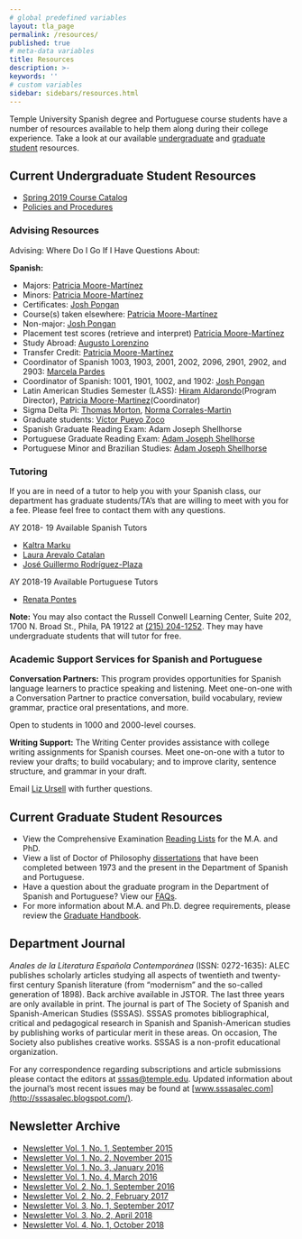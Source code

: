 ```yaml
---
# global predefined variables
layout: tla_page
permalink: /resources/
published: true
# meta-data variables
title: Resources
description: >-
keywords: ''
# custom variables
sidebar: sidebars/resources.html
---
```

Temple University Spanish degree and Portuguese course students have a number of resources available to help them along during their college experience. Take a look at our available [undergraduate](#current-undergraduate-student-resources) and [graduate student](##current-graduate-student-resources) resources.

## Current Undergraduate Student Resources
- [Spring 2019 Course Catalog](https://drive.google.com/file/d/1VZBdryS2aFmOV8AmkDEMjRy1CkL_wiNl/view)
- [Policies and Procedures](https://liberalarts.temple.edu/sites/liberalarts/files/Departmental%20Policies%20Sept%202014-2%20%281%29.pdf)

### Advising Resources
Advising: Where Do I Go If I Have Questions About:

**Spanish:**
- Majors: [Patricia Moore-Martínez](mailto:pmoore04@temple.edu)
- Minors: [Patricia Moore-Martínez](mailto:pmoore04@temple.edu)
- Certificates: [Josh Pongan](mailto:joshua.pongan@temple.edu)
- Course(s) taken elsewhere: [Patricia Moore-Martínez](mailto:pmoore04@temple.edu)
- Non-major: [Josh Pongan](mailto:joshua.pongan@temple.edu)
- Placement test scores (retrieve and interpret) [Patricia Moore-Martínez](mailto:pmoore04@temple.edu)
- Study Abroad: [Augusto Lorenzino](mailto:augusto.lorenzino@temple.edu)
- Transfer Credit: [Patricia Moore-Martínez](mailto:pmoore04@temple.edu)
- Coordinator of Spanish 1003, 1903, 2001, 2002, 2096, 2901, 2902, and 2903: [Marcela Pardes](mailto:mpardes@temple.edu)
- Coordinator of Spanish: 1001, 1901, 1002, and 1902: [Josh Pongan](mailto:joshua.pongan@temple.edu)
- Latin American Studies Semester (LASS): [Hiram Aldarondo](mailto:hiram.aldarondo@temple.edu)(Program Director), [Patricia Moore-Martinez](mailto:pmoore04@temple.edu)(Coordinator)
- Sigma Delta Pi: [Thomas Morton](mailto:Tmorton@temple.edu), [Norma Corrales-Martin](mailto:ncm@temple.edu)
- Graduate students: [Víctor Pueyo Zoco](mailto:vpueyozo@temple.edu)
- Spanish Graduate Reading Exam: Adam Joseph Shellhorse
- Portuguese Graduate Reading Exam: [Adam Joseph Shellhorse](mailto:aj.shellhorse@temple.edu)
- Portuguese Minor and Brazilian Studies: [Adam Joseph Shellhorse](mailto:aj.shellhorse@temple.edu)

### Tutoring
If you are in need of a tutor to help you with your Spanish class, our department has graduate students/TA’s that are willing to meet with you for a fee. Please feel free to contact them with any questions.

AY 2018- 19 Available Spanish Tutors
- [Kaltra Marku](mailto:tuc33373@temple.edu)
- [Laura Arevalo Catalan](mailto:tue64356@temple.edu)
- [José Guillermo Rodríguez-Plaza](mailto:tue64356@temple.edu)

AY 2018-19 Available Portuguese Tutors
- [Renata Pontes](mailto:tuh34211@temple.edu)

**Note:** You may also contact the Russell Conwell Learning Center, Suite 202, 1700 N. Broad St., Phila, PA 19122 at [(215) 204-1252](tel:2152041252). They may have undergraduate students that will tutor for free.

### Academic Support Services for Spanish and Portuguese
**Conversation Partners:** This program provides opportunities for Spanish language learners to practice speaking and listening. Meet one-on-one with a Conversation Partner to practice conversation, build vocabulary, review grammar, practice oral presentations, and more. 

Open to students in 1000 and 2000-level courses.

**Writing Support:** The Writing Center provides assistance with college writing assignments for Spanish courses. Meet one-on-one with a tutor to review your drafts; to build vocabulary; and to improve clarity, sentence structure, and grammar in your draft.

Email [Liz Ursell](mailto:eursell@temple.edu) with further questions.

## Current Graduate Student Resources
 - View the Comprehensive Examination [Reading Lists](https://liberalarts.temple.edu/sites/liberalarts/files/Graduate-Reading-List.pdf) for the M.A. and PhD.
 - View a list of Doctor of Philosophy [dissertations](https://liberalarts.temple.edu/sites/liberalarts/files/1.2%20Doctor%20of%20Philosophy%20Dissertations%20%28NEW%29.docx) that have been completed between 1973 and the present in the Department of Spanish and Portuguese.
- Have a question about the graduate program in the Department of Spanish and Portuguese? View our [FAQs](https://liberalarts.temple.edu/sites/liberalarts/files/Graduate%20Program%20FAQ.pdf).
- For more information about M.A. and Ph.D. degree requirements, please review the [Graduate Handbook](https://liberalarts.temple.edu/sites/liberalarts/files/Graduate-Handbook.pdf).

## Department Journal
_Anales de la Literatura Española Contemporánea_ (ISSN: 0272-1635): ALEC publishes scholarly articles studying all aspects of twentieth and twenty-first century Spanish literature (from “modernism” and the so-called generation of 1898). Back archive available in JSTOR. The last three years are only available in print. The journal is part of The Society of Spanish and Spanish-American Studies (SSSAS). SSSAS promotes bibliographical, critical and pedagogical research in Spanish and Spanish-American studies by publishing works of particular merit in these areas. On occasion, The Society also publishes creative works. SSSAS is a non-profit educational organization.

For any correspondence regarding subscriptions and article submissions please contact the editors at [sssas@temple.edu](mailto:sssas@temple.edu). Updated information about the journal’s most recent issues may be found at [www.sssasalec.com](http://sssasalec.blogspot.com/).

## Newsletter Archive
- [Newsletter Vol. 1, No. 1, September 2015](https://us11.campaign-archive.com/?u=579655a2880e5661113c3dab0&id=b3f8dd0355)
- [Newsletter Vol. 1, No. 2, November 2015 ](https://us11.campaign-archive.com/?u=579655a2880e5661113c3dab0&id=252f2f1f90)
- [Newsletter Vol. 1, No. 3, January 2016 ](https://us11.campaign-archive.com/?u=579655a2880e5661113c3dab0&id=5b945bfda1)
- [Newsletter Vol. 1, No. 4, March 2016  ](https://us11.campaign-archive.com/?u=579655a2880e5661113c3dab0&id=0ab644229d)
- [Newsletter Vol. 2, No. 1, September 2016](https://us11.campaign-archive.com/?u=579655a2880e5661113c3dab0&id=23ded308e8&e=0fa6818824)
- [Newsletter Vol. 2, No. 2, February 2017](https://us11.campaign-archive.com/?u=579655a2880e5661113c3dab0&id=d8f663bc63)
- [Newsletter Vol. 3, No. 1, September 2017](https://us11.campaign-archive.com/?u=579655a2880e5661113c3dab0&id=bf0224e131)
- [Newsletter Vol. 3, No. 2, April 2018](https://us11.campaign-archive.com/?u=579655a2880e5661113c3dab0&id=903ed93d36)
- [Newsletter Vol. 4, No. 1, October 2018](https://us11.campaign-archive.com/?u=579655a2880e5661113c3dab0&id=4a65a1187c)
